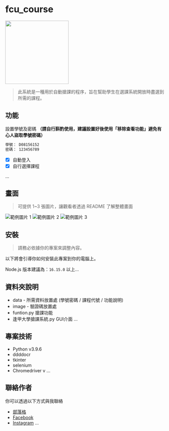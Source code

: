 # fcu_course

<img src="https://github.com/qwe8496516/fcu_course/assets/92380307/40b3b267-777f-4509-aeea-bb9a986f78bf" width="200px">

> 此系統是一種用於自動搶課的程序，旨在幫助學生在選課系統開放時盡選到所需的課程。

## 功能

設置學號及密碼 **（請自行斟酌使用，建議設置好後使用「移除查看功能」避免有心人盜取學號密碼）**

```bash
學號： D08156152
密碼： 123456789
```

- [x] 自動登入
- [x] 自行選擇課程

...

## 畫面

> 可提供 1~3 張圖片，讓觀看者透過 README 了解整體畫面

![範例圖片 1](https://fakeimg.pl/500/)
![範例圖片 2](https://fakeimg.pl/500/)
![範例圖片 3](https://fakeimg.pl/500/)


## 安裝

> 請務必依據你的專案來調整內容。

以下將會引導你如何安裝此專案到你的電腦上。

Node.js 版本建議為：`16.15.0` 以上...


## 資料夾說明

- data - 所需資料放置處 (學號密碼 / 課程代號 / 功能說明)
- image - 驗證碼放置處
- funtion.py 搶課功能
- 逢甲大學搶課系統.py GUI介面
...


## 專案技術

- Python v3.9.6
- ddddocr
- tkinter   
- selenium
- Chromedriver v
...


## 聯絡作者

你可以透過以下方式與我聯絡

- [部落格](https://israynotarray.com/)
- [Facebook](https://www.facebook.com/israynotarray)
- [Instagram](https://www.instagram.com/isray_notarray/)
...
